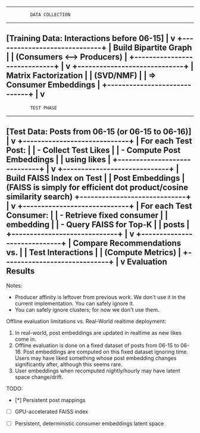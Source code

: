 --------------------------------------------
             DATA COLLECTION
--------------------------------------------
  [Training Data: Interactions before 06-15]
       |
       v
+-----------------------------+
| Build Bipartite Graph       |
| (Consumers <--> Producers)  |
+-----------------------------+
       |
       v
+-----------------------------+
| Matrix Factorization        |
| (SVD/NMF)                   |
| => Consumer Embeddings      |
+-----------------------------+
       |
       v
--------------------------------------------
             TEST PHASE
--------------------------------------------
[Test Data: Posts from 06-15 (or 06-15 to 06-16)]
       |
       v
+-----------------------------+
| For each Test Post:         |
|  - Collect Test Likes       |
|  - Compute Post Embeddings  |
|    using likes              |
+-----------------------------+
       |
       v
+-----------------------------+
| Build FAISS Index on Test   |
| Post Embeddings             | (FAISS is simply for efficient dot product/cosine similarity search)
+-----------------------------+
       |
       v
+-----------------------------+
| For each Test Consumer:     |
|  - Retrieve fixed consumer  |
|    embedding                |
|  - Query FAISS for Top-K    |
|    posts                    |
+-----------------------------+
       |
       v
+-----------------------------+
| Compare Recommendations vs. |
| Test Interactions           |
| (Compute Metrics)           |
+-----------------------------+
       |
       v
    Evaluation Results
--------------------------------------------

Notes:
- Producer affinity is leftover from previous work. We don't use it in the current implementation. You can safely ignore it.
- You can safely ignore clusters; for now we don't use them.

Offline evaluation limitations vs. Real-World realtime deployment:

1. In real-world, post embeddings are updated in realtime as new likes come in.
2. Offline evaluation is done on a fixed dataset of posts from 06-15 to 06-16. Post embeddings are computed on this fixed dataset ignoring time. Users may have liked something whose post embedding changes significantly after, although this seems rare.
3. User embeddings when recomputed nightly/hourly may have latent space change/drift. 

TODO:
- [*] Persistent post mappings
- [ ] GPU-accelerated FAISS index
- [ ] Persistent, deterministic consumer embeddings latent space

